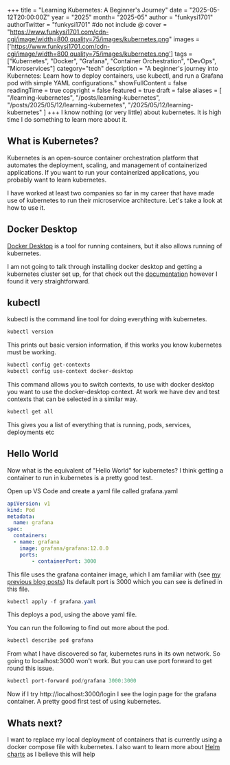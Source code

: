 +++
title = "Learning Kubernetes: A Beginner's Journey"
date = "2025-05-12T20:00:00Z"
year = "2025"
month= "2025-05"
author = "funkysi1701"
authorTwitter = "funkysi1701" #do not include @
cover = "https://www.funkysi1701.com/cdn-cgi/image/width=800,quality=75/images/kubernetes.png"
images =['https://www.funkysi1701.com/cdn-cgi/image/width=800,quality=75/images/kubernetes.png']
tags = ["Kubernetes", "Docker", "Grafana", "Container Orchestration", "DevOps", "Microservices"]
category="tech"
description = "A beginner's journey into Kubernetes: Learn how to deploy containers, use kubectl, and run a Grafana pod with simple YAML configurations."
showFullContent = false
readingTime = true
copyright = false
featured = true
draft = false
aliases = [
    "/learning-kubernetes",
    "/posts/learning-kubernetes",
    "/posts/2025/05/12/learning-kubernetes",
    "/2025/05/12/learning-kubernetes" 
]
+++
I know nothing (or very little) about kubernetes. It is high time I do something to learn more about it.

## What is Kubernetes?

Kubernetes is an open-source container orchestration platform that automates the deployment, scaling, and management of containerized applications. If you want to run your containerized applications, you probably want to learn kubernetes.

I have worked at least two companies so far in my career that have made use of kubernetes to run their microservice architecture. Let's take a look at how to use it.

## Docker Desktop

[Docker Desktop](https://www.docker.com/products/docker-desktop/) is a tool for running containers, but it also allows running of kubernetes.

I am not going to talk through installing docker desktop and getting a kubernetes cluster set up, for that check out the [documentation](https://docs.docker.com/desktop/features/kubernetes/) however I found it very straightforward.

## kubectl

kubectl is the command line tool for doing everything with kubernetes.

```powershell
kubectl version
```

This prints out basic version information, if this works you know kubernetes must be working.

```powershell
kubectl config get-contexts
kubectl config use-context docker-desktop
```

This command allows you to switch contexts, to use with docker desktop you want to use the docker-desktop context. At work we have dev and test contexts that can be selected in a similar way.

```powershell
kubectl get all
```

This gives you a list of everything that is running, pods, services, deployments etc

## Hello World

Now what is the equivalent of "Hello World" for kubernetes? I think getting a container to run in kubernetes is a pretty good test.

Open up VS Code and create a yaml file called grafana.yaml

```yaml
apiVersion: v1
kind: Pod
metadata:
  name: grafana
spec:
  containers:
  - name: grafana
    image: grafana/grafana:12.0.0
    ports:
        - containerPort: 3000
```

This file uses the grafana container image, which I am familiar with (see [my previous blog posts](/posts/2025/setting-up-grafana/)) Its default port is 3000 which you can see is defined in this file. 

```powershell
kubectl apply -f grafana.yaml
```

This deploys a pod, using the above yaml file.

You can run the following to find out more about the pod.

```powershell
kubectl describe pod grafana
```

From what I have discovered so far, kubernetes runs in its own network. So going to localhost:3000 won't work. But you can use port forward to get round this issue.

```powershell
kubectl port-forward pod/grafana 3000:3000
```

Now if I try http://localhost:3000/login I see the login page for the grafana container. A pretty good first test of using kubernetes.

## Whats next?

I want to replace my local deployment of containers that is currently using a docker compose file with kubernetes. I also want to learn more about [Helm charts](https://helm.sh/) as I believe this will help